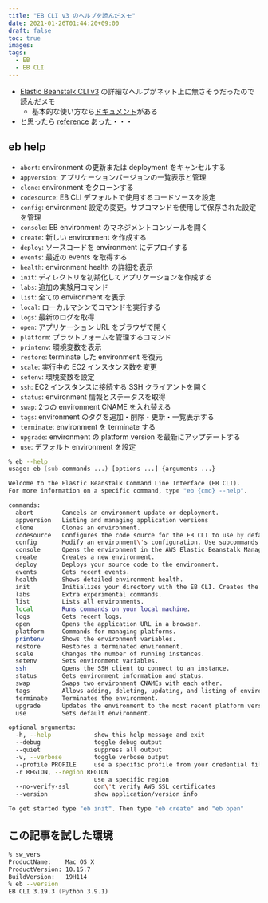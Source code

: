 ```yaml
---
title: "EB CLI v3 のヘルプを読んだメモ"
date: 2021-01-26T01:44:20+09:00
draft: false
toc: true
images:
tags: 
  - EB
  - EB CLI
---
```


- [Elastic Beanstalk CLI v3](https://github.com/aws/aws-elastic-beanstalk-cli) の詳細なヘルプがネット上に無さそうだったので読んだメモ  
  - 基本的な使い方なら[ドキュメント](https://docs.aws.amazon.com/elasticbeanstalk/latest/dg/eb-cli3-getting-started.html)がある
- と思ったら [reference](https://docs.aws.amazon.com/elasticbeanstalk/latest/dg/eb3-cmd-commands.html) あった・・・

<!--more-->

## eb help

- `abort`: environment の更新または deployment をキャンセルする
- `appversion`: アプリケーションバージョンの一覧表示と管理
- `clone`: environment をクローンする
- `codesource`: EB CLI デフォルトで使用するコードソースを設定
- `config`: environment 設定の変更。サブコマンドを使用して保存された設定を管理
- `console`: EB environment のマネジメントコンソールを開く
- `create`: 新しい environment を作成する
- `deploy`: ソースコードを environment にデプロイする
- `events`: 最近の events を取得する
- `health`: environment health の詳細を表示
- `init`: ディレクトリを初期化してアプリケーションを作成する
- `labs`: 追加の実験用コマンド
- `list`: 全ての environment を表示
- `local`: ローカルマシンでコマンドを実行する
- `logs`: 最新のログを取得
- `open`: アプリケーション URL をブラウザで開く
- `platform`: プラットフォームを管理するコマンド
- `printenv`: 環境変数を表示
- `restore`: terminate した environment を復元
- `scale`: 実行中の EC2 インスタンス数を変更
- `setenv`: 環境変数を設定
- `ssh`: EC2 インスタンスに接続する SSH クライアントを開く
- `status`: environment 情報とステータスを取得
- `swap`: 2つの environment CNAME を入れ替える
- `tags`: environment のタグを追加・削除・更新・一覧表示する
- `terminate`: environment を terminate する
- `upgrade`: environment の platform version を最新にアップデートする
- `use`: デフォルト environment を設定

```zsh
% eb --help     
usage: eb (sub-commands ...) [options ...] {arguments ...}

Welcome to the Elastic Beanstalk Command Line Interface (EB CLI). 
For more information on a specific command, type "eb {cmd} --help".

commands:
  abort        Cancels an environment update or deployment.
  appversion   Listing and managing application versions
  clone        Clones an environment.
  codesource   Configures the code source for the EB CLI to use by default.
  config       Modify an environment\'s configuration. Use subcommands to manage saved configurations.
  console      Opens the environment in the AWS Elastic Beanstalk Management Console.
  create       Creates a new environment.
  deploy       Deploys your source code to the environment.
  events       Gets recent events.
  health       Shows detailed environment health.
  init         Initializes your directory with the EB CLI. Creates the application.
  labs         Extra experimental commands.
  list         Lists all environments.
  local        Runs commands on your local machine.
  logs         Gets recent logs.
  open         Opens the application URL in a browser.
  platform     Commands for managing platforms.
  printenv     Shows the environment variables.
  restore      Restores a terminated environment.
  scale        Changes the number of running instances.
  setenv       Sets environment variables.
  ssh          Opens the SSH client to connect to an instance.
  status       Gets environment information and status.
  swap         Swaps two environment CNAMEs with each other.
  tags         Allows adding, deleting, updating, and listing of environment tags.
  terminate    Terminates the environment.
  upgrade      Updates the environment to the most recent platform version.
  use          Sets default environment.

optional arguments:
  -h, --help            show this help message and exit
  --debug               toggle debug output
  --quiet               suppress all output
  -v, --verbose         toggle verbose output
  --profile PROFILE     use a specific profile from your credential file
  -r REGION, --region REGION
                        use a specific region
  --no-verify-ssl       don\'t verify AWS SSL certificates
  --version             show application/version info

To get started type "eb init". Then type "eb create" and "eb open"
```


## この記事を試した環境

```zsh
% sw_vers
ProductName:    Mac OS X
ProductVersion: 10.15.7
BuildVersion:   19H114
% eb --version
EB CLI 3.19.3 (Python 3.9.1)
```

